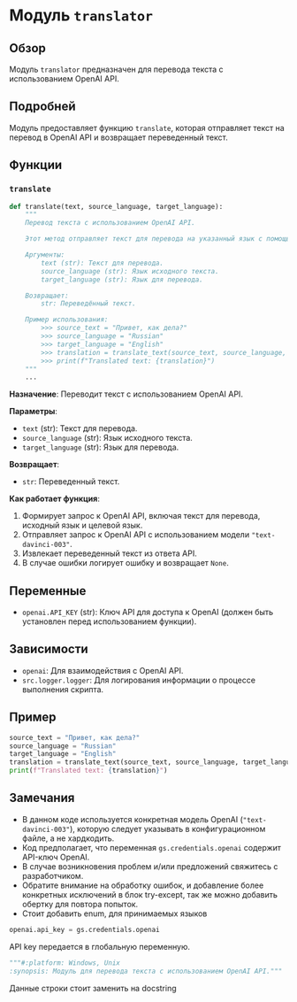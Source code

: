 # Модуль `translator`

## Обзор

Модуль `translator` предназначен для перевода текста с использованием OpenAI API.

## Подробней

Модуль предоставляет функцию `translate`, которая отправляет текст на перевод в OpenAI API и возвращает переведенный текст.

## Функции

### `translate`

```python
def translate(text, source_language, target_language):
    """
    Перевод текста с использованием OpenAI API.

    Этот метод отправляет текст для перевода на указанный язык с помощью модели OpenAI и возвращает переведённый текст.

    Аргументы:
        text (str): Текст для перевода.
        source_language (str): Язык исходного текста.
        target_language (str): Язык для перевода.

    Возвращает:
        str: Переведённый текст.

    Пример использования:
        >>> source_text = "Привет, как дела?"
        >>> source_language = "Russian"
        >>> target_language = "English"
        >>> translation = translate_text(source_text, source_language, target_language)
        >>> print(f"Translated text: {translation}")
    """
    ...
```

**Назначение**: Переводит текст с использованием OpenAI API.

**Параметры**:

*   `text` (str): Текст для перевода.
*   `source_language` (str): Язык исходного текста.
*   `target_language` (str): Язык для перевода.

**Возвращает**:

*   `str`: Переведенный текст.

**Как работает функция**:

1.  Формирует запрос к OpenAI API, включая текст для перевода, исходный язык и целевой язык.
2.  Отправляет запрос к OpenAI API с использованием модели `"text-davinci-003"`.
3.  Извлекает переведенный текст из ответа API.
4.  В случае ошибки логирует ошибку и возвращает `None`.

## Переменные

*   `openai.API_KEY` (str): Ключ API для доступа к OpenAI (должен быть установлен перед использованием функции).

## Зависимости

*   `openai`: Для взаимодействия с OpenAI API.
*   `src.logger.logger`: Для логирования информации о процессе выполнения скрипта.

## Пример

```python
source_text = "Привет, как дела?"
source_language = "Russian"
target_language = "English"
translation = translate_text(source_text, source_language, target_language)
print(f"Translated text: {translation}")
```

## Замечания

*   В данном коде используется конкретная модель OpenAI (`"text-davinci-003"`), которую следует указывать в конфигурационном файле, а не хардкодить.
*   Код предполагает, что переменная `gs.credentials.openai` содержит API-ключ OpenAI.
*   В случае возникновения проблем и/или предложений свяжитесь с разработчиком.
* Обратите внимание на обработку ошибок, и добавление более конкретных исключений в блок try-except, так же можно добавить обертку для повтора попыток.
* Стоит добавить enum, для принимаемых языков

```python
openai.api_key = gs.credentials.openai
```
API key передается в глобальную переменную.
```python
"""#:platform: Windows, Unix
:synopsis: Модуль для перевода текста с использованием OpenAI API."""
```
Данные строки стоит заменить на docstring